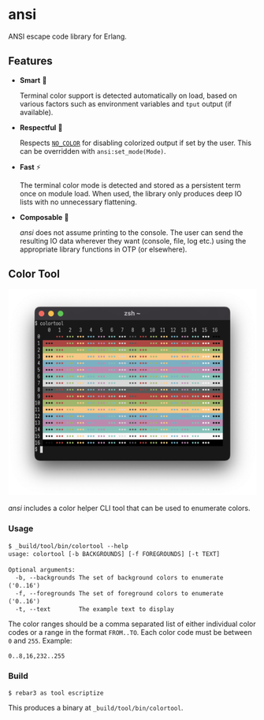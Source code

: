 # ansi

ANSI escape code library for Erlang.

## Features

* **Smart** :brain:

  Terminal color support is detected automatically on load, based on various factors such as environment variables and `tput` output (if available).

* **Respectful** :pray:

  Respects [`NO_COLOR`](https://no-color.org) for disabling colorized output if set by the user. This can be overridden with `ansi:set_mode(Mode)`.

* **Fast** :zap:

  The terminal color mode is detected and stored as a persistent term once on module load. When used, the library only produces deep IO lists with no unnecessary flattening.

* **Composable** :wrench:

  _ansi_ does not assume printing to the console. The user can send the resulting IO data wherever they want (console, file, log etc.) using the appropriate library functions in OTP (or elsewhere).

## Color Tool

<p align="center">
  <img src="colortool.png" alt="colortool screenshot" width="523px"/>
</p>

_ansi_ includes a color helper CLI tool that can be used to enumerate colors.

### Usage

```console
$ _build/tool/bin/colortool --help
usage: colortool [-b BACKGROUNDS] [-f FOREGROUNDS] [-t TEXT]

Optional arguments:
  -b, --backgrounds The set of background colors to enumerate ('0..16')
  -f, --foregrounds The set of foreground colors to enumerate ('0..16')
  -t, --text        The example text to display
```

The color ranges should be a comma separated list of either individual color
codes or a range in the format `FROM..TO`. Each color code must be between `0` and `255`. Example:

```
0..8,16,232..255
```

### Build

```console
$ rebar3 as tool escriptize
```

This produces a binary at `_build/tool/bin/colortool`.

